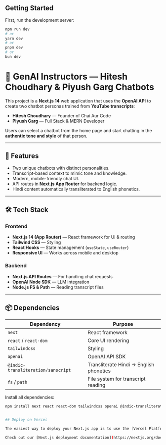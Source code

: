 

## Getting Started

First, run the development server:

```bash
npm run dev
# or
yarn dev
# or
pnpm dev
# or
bun dev
```

# 🎯 GenAI Instructors — Hitesh Choudhary & Piyush Garg Chatbots

This project is a **Next.js 14** web application that uses the **OpenAI API** to create two chatbot personas trained from **YouTube transcripts**:

- **Hitesh Choudhary** — Founder of Chai Aur Code  
- **Piyush Garg** — Full Stack & MERN Developer  

Users can select a chatbot from the home page and start chatting in the **authentic tone and style** of that person.

---

## 🚀 Features
- Two unique chatbots with distinct personalities.
- Transcript-based context to mimic tone and knowledge.
- Modern, mobile-friendly chat UI.
- API routes in **Next.js App Router** for backend logic.
- Hindi content automatically transliterated to English phonetics.

---

## 🛠️ Tech Stack

### **Frontend**
- **Next.js 14 (App Router)** — React framework for UI & routing
- **Tailwind CSS** — Styling
- **React Hooks** — State management (`useState`, `useRouter`)
- **Responsive UI** — Works across mobile and desktop

### **Backend**
- **Next.js API Routes** — For handling chat requests
- **OpenAI Node SDK** — LLM integration
- **Node.js FS & Path** — Reading transcript files

---

## 📦 Dependencies

| Dependency | Purpose |
|------------|---------|
| `next` | React framework |
| `react` / `react-dom` | Core UI rendering |
| `tailwindcss` | Styling |
| `openai` | OpenAI API SDK |
| `@indic-transliteration/sanscript` | Transliterate Hindi → English phonetics |
| `fs` / `path` | File system for transcript reading |

Install all dependencies:
```bash
npm install next react react-dom tailwindcss openai @indic-transliteration/sanscript


## Deploy on Vercel

The easiest way to deploy your Next.js app is to use the [Vercel Platform](https://vercel.com/new?utm_medium=default-template&filter=next.js&utm_source=create-next-app&utm_campaign=create-next-app-readme) from the creators of Next.js.

Check out our [Next.js deployment documentation](https://nextjs.org/docs/app/building-your-application/deploying) for more details.
